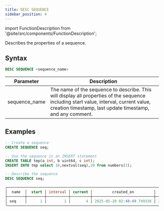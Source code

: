 ```yaml
---
title: DESC SEQUENCE
sidebar_position: 4
---
```


import FunctionDescription from '@site/src/components/FunctionDescription';

<FunctionDescription description="Introduced or updated: v1.2.742"/>

Describes the properties of a sequence.

## Syntax

```sql
DESC SEQUENCE <sequence_name>
```

| Parameter      | Description                                                                                                                 |
|----------------|-----------------------------------------------------------------------------------------------------------------------------|
| sequence_name  | The name of the sequence to describe. This will display all properties of the sequence including start value, interval, current value, creation timestamp, last update timestamp, and any comment. |

## Examples

```sql
-- Create a sequence
CREATE SEQUENCE seq;

-- Use the sequence in an INSERT statement
CREATE TABLE tmp(a int, b uint64, c int);
INSERT INTO tmp select 10,nextval(seq),20 from numbers(3);

-- Describe the sequence
DESC SEQUENCE seq;

╭───────────────────────────────────────────────────────────────────────────────────────────────────────────────────╮
│  name  │  start │ interval │ current │         created_on         │         updated_on         │      comment     │
├────────┼────────┼──────────┼─────────┼────────────────────────────┼────────────────────────────┼──────────────────┤
│ seq    │      1 │        1 │       4 │ 2025-05-20 02:48:49.749338 │ 2025-05-20 02:49:14.302917 │ NULL             │
╰───────────────────────────────────────────────────────────────────────────────────────────────────────────────────╯